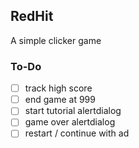 ## RedHit
A simple clicker game

### To-Do
- [ ] track high score
- [ ] end game at 999
- [ ] start tutorial alertdialog
- [ ] game over alertdialog
- [ ] restart / continue with ad